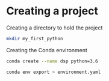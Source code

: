 # Creating a project


Creating a directory to hold the project
```sh
mkdir my_first_python
```

Creating the Conda environment
```sh
conda create --name dsp python=3.6
```

```sh
conda env export > environment.yaml
```
